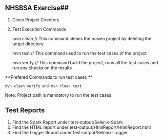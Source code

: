 ## NHSBSA Exercise## 

1. Clone Project Directory

2. Test Execution Commands

	mvn clean	// This command cleans the maven project by deleting the target directory
	
	mvn test 	// This command used to run the test cases of the project
		
	mvn verify  	// This command build the project, runs all the test cases and run any checks on the results 
	
**Prefered Commands to run test cases ** 	
	
	mvn clean verify and mvn clean test
	
	
Note: Project path is mandatory to run the test cases

## Test Reports

1. Find the Spark Report under test-output/Selenix-Spark
2. Find the HTML report under test-output/HtmlReport/HtmlReport.html
3. Find the Logger Report under test-output/Selenix-Logger



